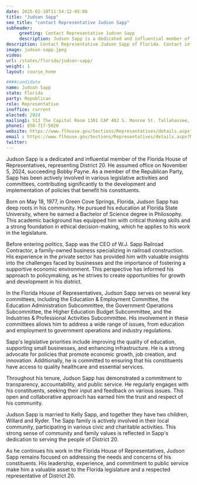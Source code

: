 ```yaml
---
date: 2025-02-10T11:54:12-05:00
title: "Judson Sapp"
seo_title: "contact Representative Judson Sapp"
subheader:
     greeting: Contact Representative Judson Sapp
     description: Judson Sapp is a dedicated and influential member of the Florida House of Representatives, representing District 20. He assumed office on November 5, 2024, succeeding Bobby Payne.
description: Contact Representative Judson Sapp of Florida. Contact information for Judson Sapp includes email address, phone number, and mailing address.
image: judson-sapp.jpeg
video:
url: /states/florida/judson-sapp/
weight: 1
layout: course_home

####candidate
name: Judson Sapp
state: Florida
party: Republican
role: Representative
inoffice: current
elected: 2024
mailing1: 513 The Capitol Room 1301 CAP 402 S. Monroe St. Tallahassee, FL 32399-1300
phone1: 850-717-5020
website: https://www.flhouse.gov/Sections/Representatives/details.aspx?MemberId=4907&LegislativeTermId=91/
email : https://www.flhouse.gov/Sections/Representatives/details.aspx?MemberId=4907&LegislativeTermId=91/
twitter: 
---
```

Judson Sapp is a dedicated and influential member of the Florida House of Representatives, representing District 20. He assumed office on November 5, 2024, succeeding Bobby Payne. As a member of the Republican Party, Sapp has been actively involved in various legislative activities and committees, contributing significantly to the development and implementation of policies that benefit his constituents.

Born on May 18, 1977, in Green Cove Springs, Florida, Judson Sapp has deep roots in his community. He pursued his education at Florida State University, where he earned a Bachelor of Science degree in Philosophy. This academic background has equipped him with critical thinking skills and a strong foundation in ethical decision-making, which he applies to his work in the legislature.

Before entering politics, Sapp was the CEO of W.J. Sapp Railroad Contractor, a family-owned business specializing in railroad construction. His experience in the private sector has provided him with valuable insights into the challenges faced by businesses and the importance of fostering a supportive economic environment. This perspective has informed his approach to policymaking, as he strives to create opportunities for growth and development in his district.

In the Florida House of Representatives, Judson Sapp serves on several key committees, including the Education & Employment Committee, the Education Administration Subcommittee, the Government Operations Subcommittee, the Higher Education Budget Subcommittee, and the Industries & Professional Activities Subcommittee. His involvement in these committees allows him to address a wide range of issues, from education and employment to government operations and industry regulations.

Sapp's legislative priorities include improving the quality of education, supporting small businesses, and enhancing infrastructure. He is a strong advocate for policies that promote economic growth, job creation, and innovation. Additionally, he is committed to ensuring that his constituents have access to quality healthcare and essential services.

Throughout his tenure, Judson Sapp has demonstrated a commitment to transparency, accountability, and public service. He regularly engages with his constituents, seeking their input and feedback on various issues. This open and collaborative approach has earned him the trust and respect of his community.

Judson Sapp is married to Kelly Sapp, and together they have two children, Willard and Ryder. The Sapp family is actively involved in their local community, participating in various civic and charitable activities. This strong sense of community and family values is reflected in Sapp's dedication to serving the people of District 20.

As he continues his work in the Florida House of Representatives, Judson Sapp remains focused on addressing the needs and concerns of his constituents. His leadership, experience, and commitment to public service make him a valuable asset to the Florida legislature and a respected representative of District 20.
